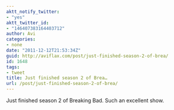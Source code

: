 ```yaml
---
aktt_notify_twitter:
- "yes"
aktt_twitter_id:
- "146407383164403712"
author: Avi
categories:
- none
date: "2011-12-12T21:53:34Z"
guid: http://aviflax.com/post/just-finished-season-2-of-brea/
id: 1648
tags:
- tweet
title: Just finished season 2 of Brea…
url: /post/just-finished-season-2-of-brea/
---
```

Just finished season 2 of Breaking Bad. Such an excellent show.